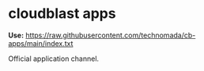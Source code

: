 # cloudblast apps

**Use:** https://raw.githubusercontent.com/technomada/cb-apps/main/index.txt

Official application channel.

